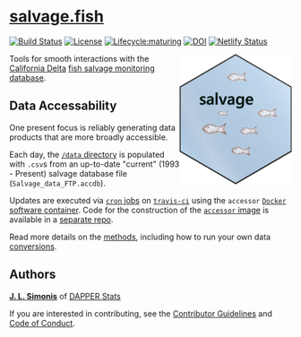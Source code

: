 # [salvage.fish](https://www.salvage.fish)

[![Build Status](https://travis-ci.org/dapperstats/salvage.svg?branch=master)](https://travis-ci.org/dapperstats/salvage)
[![License](https://img.shields.io/badge/license-MIT-blue.svg)](https://raw.githubusercontent.com/dapperstats/salvage/master/LICENSE)
[![Lifecycle:maturing](https://img.shields.io/badge/lifecycle-maturing-blue.svg)](https://www.tidyverse.org/lifecycle/#maturing)
[![DOI](https://zenodo.org/badge/DOI/10.5281/zenodo.3628045.svg)](https://doi.org/10.5281/zenodo.3628045)
[![Netlify Status](https://api.netlify.com/api/v1/badges/d4013762-bc67-40c7-a656-fd24e92dd06e/deploy-status)](https://app.netlify.com/sites/peaceful-jepsen-15c633/deploys)

<img src="imgs/hex.png" width="200px" align="right">

Tools for smooth interactions with the [California Delta](https://en.wikipedia.org/wiki/Sacramento%E2%80%93San_Joaquin_River_Delta) [fish salvage monitoring database](https://wildlife.ca.gov/Conservation/Delta/Salvage-Monitoring).

## Data Accessability  

One present focus is reliably generating data products that are more broadly accessible. 

Each day, the [`/data` directory](https://github.com/dapperstats/salvage/blob/master/data) is populated with `.csv`s from an up-to-date "current" (1993 - Present) salvage database file (`Salvage_data_FTP.accdb`).

Updates are executed via [`cron` jobs](https://docs.travis-ci.com/user/cron-jobs/) on [`travis-ci`](https://travis-ci.org/dapperstats/salvage) using the `accessor` [`Docker`](https://www.docker.com) [software container](https://www.docker.com/resources/what-container).
Code for the construction of the [`accessor` image](https://hub.docker.com/r/dapperstats/accessor) is available in a [separate repo](https://www.github.com/dapperstats/accessor).
 
Read more details on the [methods](https://github.com/dapperstats/salvage/blob/master/documents/methods.md), including how to run your own data [conversions](https://github.com/dapperstats/salvage/blob/master/documents/conversion.md).

## Authors

[**J. L. Simonis**](https://orcid.org/0000-0001-9798-0460) of [DAPPER Stats](https://www.dapperstats.com)

If you are interested in contributing, see the [Contributor Guidelines](https://github.com/dapperstats/salvage/blob/master/CONTRIBUTING.md) and [Code of Conduct](https://github.com/dapperstats/salvage/blob/master/CODE_OF_CONDUCT.md).
